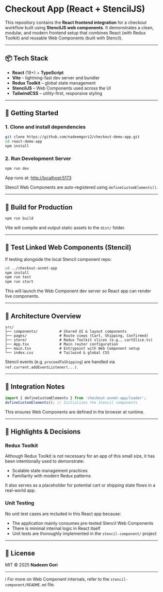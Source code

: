 # Checkout App (React + StencilJS)

This repository contains the **React frontend integration** for a checkout workflow built using **StencilJS web components**. It demonstrates a clean, modular, and modern frontend setup that combines React (with Redux Toolkit) and reusable Web Components (built with Stencil).

---

## 📦 Tech Stack

- **React** (19+) + **TypeScript**
- **Vite** – lightning-fast dev server and bundler
- **Redux Toolkit** – global state management
- **StencilJS** – Web Components used across the UI
- **TailwindCSS** – utility-first, responsive styling

---

## 🚀 Getting Started

### 1. Clone and install dependencies

```bash
git clone https://github.com/nadeemgori2/checkout-demo-app.git
cd react-demo-app
npm install
```

### 2. Run Development Server

```bash
npm run dev
```

App runs at: [http://localhost:5173](http://localhost:5173)

Stencil Web Components are auto-registered using `defineCustomElements()`.

---

## 🧱 Build for Production

```bash
npm run build
```

Vite will compile and output static assets to the `dist/` folder.

---

## 🧪 Test Linked Web Components (Stencil)

If testing alongside the local Stencil component repo:

```bash
cd ../checkout-asnmt-app
npm install
npm run test
npm run start
```

This will launch the Web Component dev server so React app can render live components.

---

## 🧠 Architecture Overview

```
src/
├── components/          # Shared UI & layout components
├── pages/               # Route views (Cart, Shipping, Confirmed)
├── store/               # Redux Toolkit slices (e.g., cartSlice.ts)
├── App.tsx              # Main router configuration
├── main.tsx             # Entrypoint with Web Component setup
└── index.css            # Tailwind & global CSS
```

Stencil events (e.g. `proceedToShipping`) are handled via `ref.current.addEventListener(...)`.

---

## 🤝 Integration Notes

```ts
import { defineCustomElements } from 'checkout-asnmt-app/loader';
defineCustomElements(); // Initializes the Stencil components
```

This ensures Web Components are defined in the browser at runtime.

---

## 📝 Highlights & Decisions

### Redux Toolkit

Although Redux Toolkit is not necessary for an app of this small size, it has been intentionally used to demonstrate:
- Scalable state management practices
- Familiarity with modern Redux patterns

It also serves as a placeholder for potential cart or shipping state flows in a real-world app.

### Unit Testing

No unit test cases are included in this React app because:
- The application mainly consumes pre-tested Stencil Web Components
- There is minimal internal logic in React itself
- Unit tests are thoroughly implemented in the `stencil-component/` project

---

## 📄 License

MIT © 2025 **Nadeem Gori**

---

ℹ️ For more on Web Component internals, refer to the `stencil-component/README.md` file.
